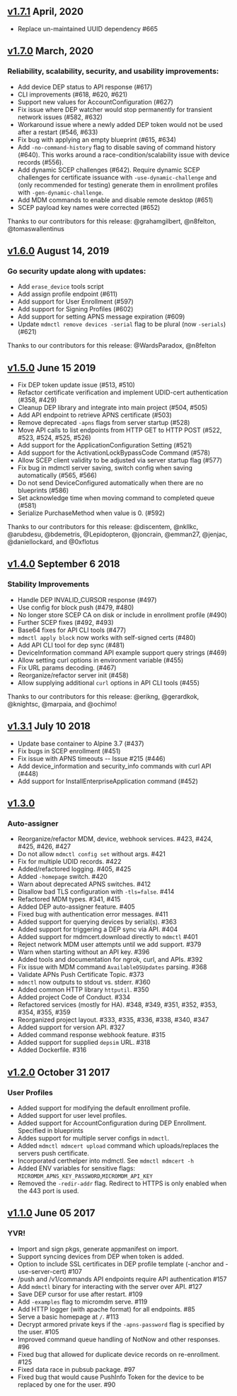 ## [v1.7.1](https://github.com/micromdm/micromdm/compare/v1.6.0...v1.7.1) April, 2020

* Replace un-maintained UUID dependency #665

## [v1.7.0](https://github.com/micromdm/micromdm/compare/v1.6.0...v1.7.0-alpha) March, 2020

### Reliability, scalability, security, and usability improvements:

* Add device DEP status to API response (#617)
* CLI improvements (#618, #620, #621)
* Support new values for AccountConfiguration (#627)
* Fix issue where DEP watcher would stop permanently for transient network issues  (#582, #632)
* Workaround issue where a newly added DEP token would not be used after a restart (#546, #633)
* Fix bug with applying an empty blueprint (#615, #634)
* Add `-no-command-history` flag to disable saving of command history (#640). This works around a race-condition/scalability issue with device records (#556).
* Add dynamic SCEP challenges (#642). Require dynamic SCEP challenges for certificate issuance with `-use-dynamic-challenge` and (only recommended for testing) generate them in enrollment profiles with `-gen-dynamic-challenge`.
* Add MDM commands to enable and disable remote desktop (#651)
* SCEP payload key names were corrected (#652)

Thanks to our contributors for this release: @grahamgilbert, @n8felton, @tomaswallentinus

## [v1.6.0](https://github.com/micromdm/micromdm/compare/v1.5.0...v1.6.0) August 14, 2019

### Go security update along with updates:

* Add `erase_device` tools script
* Add assign profile endpoint (#611)
* Add support for User Enrollment (#597)
* Add support for Signing Profiles (#602)
* Add support for setting APNS message expiration (#609)
* Update `mdmctl remove devices -serial` flag to be plural (now `-serials`) (#621)

Thanks to our contributors for this release: @WardsParadox, @n8felton

## [v1.5.0](https://github.com/micromdm/micromdm/compare/v1.4.0...v1.5.0) June 15 2019

* Fix DEP token update issue (#513, #510)
* Refactor certificate verification and implement UDID-cert authentication (#358, #429)
* Cleanup DEP library and integrate into main project (#504, #505)
* Add API endpoint to retrieve APNS certificate (#503)
* Remove deprecated `-apns` flags from server startup (#528)
* Move API calls to list endpoints from HTTP GET to HTTP POST (#522, #523, #524, #525, #526)
* Add support for the ApplicationConfiguration Setting (#521)
* Add support for the ActivationLockBypassCode Command (#578)
* Allow SCEP client validity to be adjusted via server startup flag (#577)
* Fix bug in mdmctl server saving, switch config when saving automatically (#565, #566)
* Do not send DeviceConfigured automatically when there are no blueprints (#586)
* Set acknowledge time when moving command to completed queue (#581)
* Serialize PurchaseMethod when value is 0. (#592)

Thanks to our contributors for this release: @discentem, @nkllkc, @arubdesu, @bdemetris, @Lepidopteron, @joncrain, @emman27, @jenjac, @daniellockard, and @0xflotus

## [v1.4.0](https://github.com/micromdm/micromdm/compare/v1.3.1...v1.4.0) September 6 2018

### Stability Improvements

* Handle DEP INVALID_CURSOR response (#497)
* Use config for block push (#479, #480)
* No longer store SCEP CA on disk or include in enrollment profile (#490)
* Further SCEP fixes (#492, #493)
* Base64 fixes for API CLI tools (#477)
* `mdmctl apply block` now works with self-signed certs (#480)
* Add API CLI tool for dep sync (#481)
* DeviceInformation command API example support query strings (#469)
* Allow setting curl options in environment variable (#455)
* Fix URL params decoding. (#467)
* Reorganize/refactor server init (#458)
* Allow supplying additional `curl` options in API CLI tools (#455)

Thanks to our contributors for this release: @erikng, @gerardkok, @knightsc, @marpaia, and @ochimo!

## [v1.3.1](https://github.com/micromdm/micromdm/compare/v1.3.0...v1.3.1) July 10 2018

* Update base container to Alpine 3.7 (#437)
* Fix bugs in SCEP enrollment (#451)
* Fix issue with APNS timeouts -- Issue #215 (#446)
* Add device_information and security_info commands with curl API (#448)
* Add support for InstallEnterpriseApplication command (#452)

## [v1.3.0](https://github.com/micromdm/micromdm/compare/v1.2.0...v1.3.0)

### Auto-assigner

* Reorganize/refactor MDM, device, webhook services. #423, #424, #425, #426, #427
* Do not allow `mdmctl config set` without args. #421
* Fix for multiple UDID records. #422
* Added/refactored logging. #405, #425
* Added `-homepage` switch. #420
* Warn about deprecated APNS switches. #412
* Disallow bad TLS configuration with `-tls=false`. #414
* Refactored MDM types. #341, #415
* Added DEP auto-assigner feature. #405
* Fixed bug with authentication error messages. #411
* Added support for querying devices by serial(s). #363
* Added support for triggering a DEP sync via API. #404
* Added support for mdmcert.download directly to `mdmctl` #401
* Reject network MDM user attempts until we add support. #379
* Warn when starting without an API key. #396
* Added tools and documentation for ngrok, curl, and APIs. #392
* Fix issue with MDM command `AvailableOSUpdates` parsing. #368
* Validate APNs Push Certificate Topic. #373
* `mdmctl` now outputs to stdout vs. stderr. #360
* Added common HTTP library `httputil`. #350
* Added project Code of Conduct. #334
* Refactored services (mostly for HA). #348, #349, #351, #352, #353, #354, #355, #359
* Reorganized project layout. #333, #335, #336, #338, #340, #347
* Added support for version API. #327
* Added command response webhook feature. #315
* Added support for supplied `depsim` URL. #318
* Added Dockerfile. #316

## [v1.2.0](https://github.com/micromdm/micromdm/compare/v1.1.0...v1.2.0) October 31 2017

### User Profiles

* Added support for modifying the default enrollment profile.
* Added support for user level profiles.
* Added support for AccountConfiguration during DEP Enrollment. Specified in blueprints
* Addes support for multiple server configs in `mdmctl`.
* Added `mdmctl mdmcert upload` command which uploads/replaces the servers push certificate.
* Incorporated certhelper into mdmctl. See `mdmctl mdmcert -h`
* Added ENV variables for sensitive flags: `MICROMDM_APNS_KEY_PASSWORD`,`MICROMDM_API_KEY`
* Removed the `-redir-addr` flag. Redirect to HTTPS is only enabled when the 443 port is used.

## [v1.1.0](https://github.com/micromdm/micromdm/compare/v1.0.0...v1.1.0) June 05 2017

### YVR!

* Import and sign pkgs, generate appmanifest on import.
* Support syncing devices from DEP when token is added.
* Option to include SSL certificates in DEP profile template (-anchor and -use-server-cert) #107
* /push and /v1/commands API endpoints require API authentication #157
* Add `mdmctl` binary for interacting with the server over API. #127
* Save DEP cursor for use after restart. #109
* Add `-examples` flag to micromdm serve. #119
* Add HTTP logger (with apache format) for all endpoints. #85
* Serve a basic homepage at `/`. #113
* Decrypt armored private keys if the `-apns-password` flag is specified by the user. #105
* Improved command queue handling of NotNow and other responses. #96
* Fixed bug that allowed for duplicate device records on re-enrollment. #125
* Fixed data race in pubsub package. #97
* Fixed bug that would cause PushInfo Token for the device to be replaced by one for the user. #90
